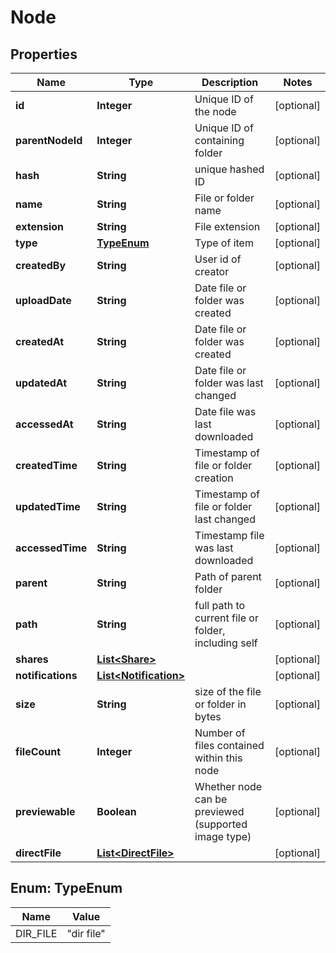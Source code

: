 
# Node

## Properties
Name | Type | Description | Notes
------------ | ------------- | ------------- | -------------
**id** | **Integer** | Unique ID of the node |  [optional]
**parentNodeId** | **Integer** | Unique ID of containing folder |  [optional]
**hash** | **String** | unique hashed ID |  [optional]
**name** | **String** | File or folder name |  [optional]
**extension** | **String** | File extension |  [optional]
**type** | [**TypeEnum**](#TypeEnum) | Type of item |  [optional]
**createdBy** | **String** | User id of creator |  [optional]
**uploadDate** | **String** | Date file or folder was created |  [optional]
**createdAt** | **String** | Date file or folder was created |  [optional]
**updatedAt** | **String** | Date file or folder was last changed |  [optional]
**accessedAt** | **String** | Date file was last downloaded |  [optional]
**createdTime** | **String** | Timestamp of file or folder creation |  [optional]
**updatedTime** | **String** | Timestamp of file or folder last changed |  [optional]
**accessedTime** | **String** | Timestamp file was last downloaded |  [optional]
**parent** | **String** | Path of parent folder |  [optional]
**path** | **String** | full path to current file or folder, including self |  [optional]
**shares** | [**List&lt;Share&gt;**](Share.md) |  |  [optional]
**notifications** | [**List&lt;Notification&gt;**](Notification.md) |  |  [optional]
**size** | **String** | size of the file or folder in bytes |  [optional]
**fileCount** | **Integer** | Number of files contained within this node |  [optional]
**previewable** | **Boolean** | Whether node can be previewed (supported image type) |  [optional]
**directFile** | [**List&lt;DirectFile&gt;**](DirectFile.md) |  |  [optional]


<a name="TypeEnum"></a>
## Enum: TypeEnum
Name | Value
---- | -----
DIR_FILE | &quot;dir file&quot;



